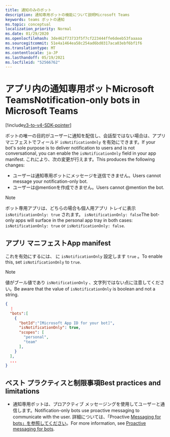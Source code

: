 ```yaml
---
title: 通知のみのボット
description: 通知専用ボットの機能について説明Microsoft Teams
keywords: teams ボットの通知
ms.topic: conceptual
localization_priority: Normal
ms.date: 01/29/2020
ms.openlocfilehash: 3de462f73733f5f7cf223444ffe6deeb53faaaaa
ms.sourcegitcommit: 51e4a1464ea58c254ad6bd0317aca03ebf6bf1f6
ms.translationtype: MT
ms.contentlocale: ja-JP
ms.lasthandoff: 05/19/2021
ms.locfileid: "52566762"
---
```

# <a name="notification-only-bots-in-microsoft-teams"></a><span data-ttu-id="1a0d8-104">アプリ内の通知専用ボットMicrosoft Teams</span><span class="sxs-lookup"><span data-stu-id="1a0d8-104">Notification-only bots in Microsoft Teams</span></span>

[!include[v3-to-v4-SDK-pointer](~/includes/v3-to-v4-pointer-bots.md)]

<span data-ttu-id="1a0d8-105">ボットの唯一の目的がユーザーに通知を配信し、会話型ではない場合は、アプリ マニフェストでフィールド `isNotificationOnly` を有効にできます。</span><span class="sxs-lookup"><span data-stu-id="1a0d8-105">If your bot's sole purpose is to deliver notification to users and is not conversational, you can enable the `isNotificationOnly` field in your app manifest.</span></span> <span data-ttu-id="1a0d8-106">これにより、次の変更が行えます。</span><span class="sxs-lookup"><span data-stu-id="1a0d8-106">This produces the following changes:</span></span>

* <span data-ttu-id="1a0d8-107">ユーザーは通知専用ボットにメッセージを送信できません。</span><span class="sxs-lookup"><span data-stu-id="1a0d8-107">Users cannot message your notification-only bot.</span></span>
* <span data-ttu-id="1a0d8-108">ユーザーは@mentionを作成できません。</span><span class="sxs-lookup"><span data-stu-id="1a0d8-108">Users cannot @mention the bot.</span></span>

> [!NOTE]
> <span data-ttu-id="1a0d8-109">ボット専用アプリは、どちらの場合も個人用アプリ トレイに表示 `isNotificationOnly: true` されます。 `isNotificationOnly: false`</span><span class="sxs-lookup"><span data-stu-id="1a0d8-109">The bot-only apps will surface in the personal app tray in both cases: `isNotificationOnly: true` or `isNotificationOnly: false`.</span></span>

## <a name="app-manifest"></a><span data-ttu-id="1a0d8-110">アプリ マニフェスト</span><span class="sxs-lookup"><span data-stu-id="1a0d8-110">App manifest</span></span>

<span data-ttu-id="1a0d8-111">これを有効にするには、 に `isNotificationOnly` 設定します `true` 。</span><span class="sxs-lookup"><span data-stu-id="1a0d8-111">To enable this, set `isNotificationOnly` to `true`.</span></span>

> [!NOTE]
> <span data-ttu-id="1a0d8-112">値がブール値であり `isNotificationOnly` 、文字列ではない点に注意してください。</span><span class="sxs-lookup"><span data-stu-id="1a0d8-112">Be aware that the value of `isNotificationOnly` is boolean and not a string.</span></span>

```json
{
  ⋮
  "bots":[
    {
      "botId":"[Microsoft App ID for your bot]",
      "isNotificationOnly": true,
      "scopes": [
        "personal",
        "team"
      ],
    }
  ],
  ...
}
```

## <a name="best-practices-and-limitations"></a><span data-ttu-id="1a0d8-113">ベスト プラクティスと制限事項</span><span class="sxs-lookup"><span data-stu-id="1a0d8-113">Best practices and limitations</span></span>

* <span data-ttu-id="1a0d8-114">通知専用ボットは、プロアクティブ メッセージングを使用してユーザーと通信します。</span><span class="sxs-lookup"><span data-stu-id="1a0d8-114">Notification-only bots use proactive messaging to communicate with the user.</span></span> <span data-ttu-id="1a0d8-115">詳細については、「Proactive [Messaging for bots」を参照してください](~/resources/bot-v3/bot-conversations/bots-conv-proactive.md)。</span><span class="sxs-lookup"><span data-stu-id="1a0d8-115">For more information, see [Proactive messaging for bots](~/resources/bot-v3/bot-conversations/bots-conv-proactive.md).</span></span>
